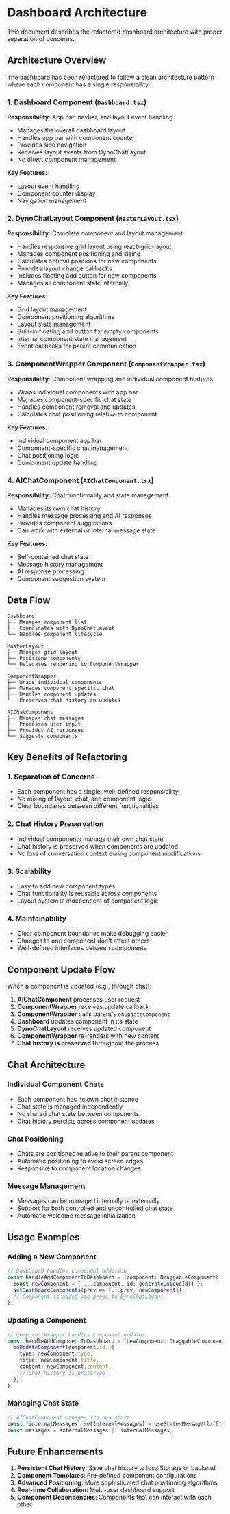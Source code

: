 # Dashboard Architecture

This document describes the refactored dashboard architecture with proper separation of concerns.

## Architecture Overview

The dashboard has been refactored to follow a clean architecture pattern where each component has a single responsibility:

### 1. Dashboard Component (`Dashboard.tsx`)
**Responsibility**: App bar, navbar, and layout event handling
- Manages the overall dashboard layout
- Handles app bar with component counter
- Provides side navigation
- Receives layout events from DynoChatLayout
- No direct component management

**Key Features**:
- Layout event handling
- Component counter display
- Navigation management

### 2. DynoChatLayout Component (`MasterLayout.tsx`)
**Responsibility**: Complete component and layout management
- Handles responsive grid layout using react-grid-layout
- Manages component positioning and sizing
- Calculates optimal positions for new components
- Provides layout change callbacks
- Includes floating add button for new components
- Manages all component state internally

**Key Features**:
- Grid layout management
- Component positioning algorithms
- Layout state management
- Built-in floating add button for empty components
- Internal component state management
- Event callbacks for parent communication

### 3. ComponentWrapper Component (`ComponentWrapper.tsx`)
**Responsibility**: Component wrapping and individual component features
- Wraps individual components with app bar
- Manages component-specific chat state
- Handles component removal and updates
- Calculates chat positioning relative to component

**Key Features**:
- Individual component app bar
- Component-specific chat management
- Chat positioning logic
- Component update handling

### 4. AIChatComponent (`AIChatComponent.tsx`)
**Responsibility**: Chat functionality and state management
- Manages its own chat history
- Handles message processing and AI responses
- Provides component suggestions
- Can work with external or internal message state

**Key Features**:
- Self-contained chat state
- Message history management
- AI response processing
- Component suggestion system

## Data Flow

```
Dashboard
├── Manages component list
├── Coordinates with DynoChatLayout
└── Handles component lifecycle

MasterLayout
├── Manages grid layout
├── Positions components
└── Delegates rendering to ComponentWrapper

ComponentWrapper
├── Wraps individual components
├── Manages component-specific chat
├── Handles component updates
└── Preserves chat history on updates

AIChatComponent
├── Manages chat messages
├── Processes user input
├── Provides AI responses
└── Suggests components
```

## Key Benefits of Refactoring

### 1. Separation of Concerns
- Each component has a single, well-defined responsibility
- No mixing of layout, chat, and component logic
- Clear boundaries between different functionalities

### 2. Chat History Preservation
- Individual components manage their own chat state
- Chat history is preserved when components are updated
- No loss of conversation context during component modifications

### 3. Scalability
- Easy to add new component types
- Chat functionality is reusable across components
- Layout system is independent of component logic

### 4. Maintainability
- Clear component boundaries make debugging easier
- Changes to one component don't affect others
- Well-defined interfaces between components

## Component Update Flow

When a component is updated (e.g., through chat):

1. **AIChatComponent** processes user request
2. **ComponentWrapper** receives update callback
3. **ComponentWrapper** calls parent's `onUpdateComponent`
4. **Dashboard** updates component in its state
5. **DynoChatLayout** receives updated component
6. **ComponentWrapper** re-renders with new content
7. **Chat history is preserved** throughout the process

## Chat Architecture

### Individual Component Chats
- Each component has its own chat instance
- Chat state is managed independently
- No shared chat state between components
- Chat history persists across component updates

### Chat Positioning
- Chats are positioned relative to their parent component
- Automatic positioning to avoid screen edges
- Responsive to component location changes

### Message Management
- Messages can be managed internally or externally
- Support for both controlled and uncontrolled chat state
- Automatic welcome message initialization

## Usage Examples

### Adding a New Component
```typescript
// Dashboard handles component addition
const handleAddComponentToDashboard = (component: DraggableComponent) => {
  const newComponent = { ...component, id: generateUniqueId() };
  setDashboardComponents(prev => [...prev, newComponent]);
  // Component is added via props to DynoChatLayout
};
```

### Updating a Component
```typescript
// ComponentWrapper handles component updates
const handleAddComponentToDashboard = (newComponent: DraggableComponent) => {
  onUpdateComponent(component.id, {
    type: newComponent.type,
    title: newComponent.title,
    content: newComponent.content,
    // Chat history is preserved
  });
};
```

### Managing Chat State
```typescript
// AIChatComponent manages its own state
const [internalMessages, setInternalMessages] = useState<Message[]>([]);
const messages = externalMessages || internalMessages;
```

## Future Enhancements

1. **Persistent Chat History**: Save chat history to localStorage or backend
2. **Component Templates**: Pre-defined component configurations
3. **Advanced Positioning**: More sophisticated chat positioning algorithms
4. **Real-time Collaboration**: Multi-user dashboard support
5. **Component Dependencies**: Components that can interact with each other 